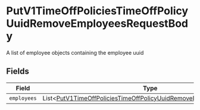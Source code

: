 # PutV1TimeOffPoliciesTimeOffPolicyUuidRemoveEmployeesRequestBody

A list of employee objects containing the employee uuid


## Fields

| Field                                                                                                                                                            | Type                                                                                                                                                             | Required                                                                                                                                                         | Description                                                                                                                                                      |
| ---------------------------------------------------------------------------------------------------------------------------------------------------------------- | ---------------------------------------------------------------------------------------------------------------------------------------------------------------- | ---------------------------------------------------------------------------------------------------------------------------------------------------------------- | ---------------------------------------------------------------------------------------------------------------------------------------------------------------- |
| `employees`                                                                                                                                                      | List\<[PutV1TimeOffPoliciesTimeOffPolicyUuidRemoveEmployeesEmployees](../../models/operations/PutV1TimeOffPoliciesTimeOffPolicyUuidRemoveEmployeesEmployees.md)> | :heavy_minus_sign:                                                                                                                                               | N/A                                                                                                                                                              |